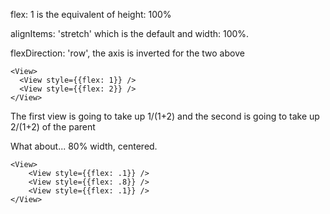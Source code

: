 flex: 1 is the equivalent of height: 100%

alignItems: 'stretch' which is the default and width: 100%.

flexDirection: 'row', the axis is inverted for the two above

```
<View>
  <View style={{flex: 1}} />
  <View style={{flex: 2}} />
</View>
```

The first view is going to take up 1/(1+2) and the second is going to take up 2/(1+2) of the parent

What about... 80% width, centered.

```
<View>
    <View style={{flex: .1}} />
    <View style={{flex: .8}} />
    <View style={{flex: .1}} />
</View>
```
